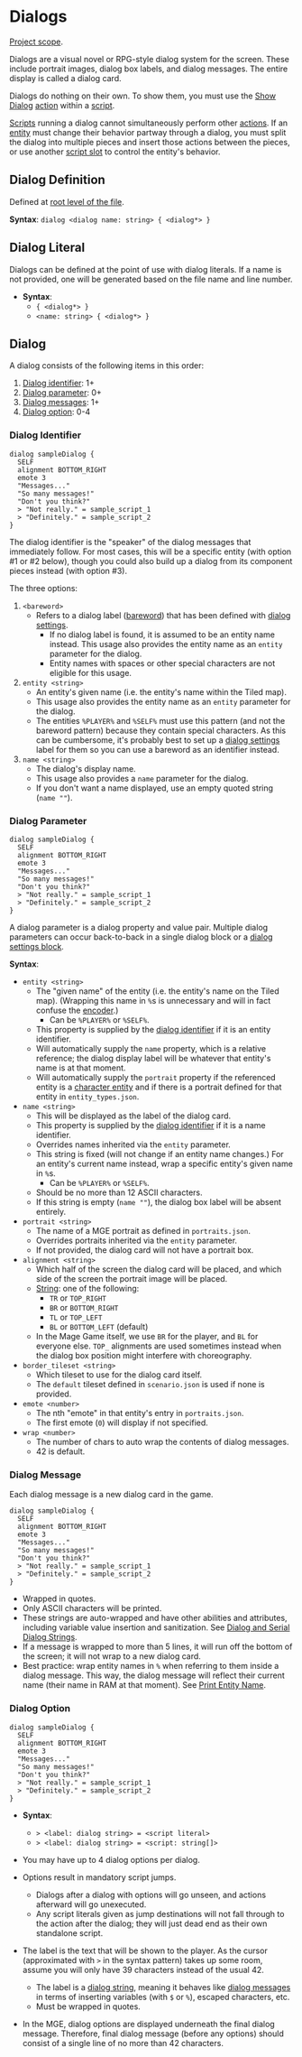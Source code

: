 # Dialogs

[Project scope](syntax_scopes#project-scope).

Dialogs are a visual novel or RPG-style dialog system for the screen. These include portrait images, dialog box labels, and dialog messages. The entire display is called a dialog card.

Dialogs do nothing on their own. To show them, you must use the [Show Dialog](actions#show-dialog) [action](actions) within a [script](scripts).

[Scripts](scripts) running a dialog cannot simultaneously perform other [actions](actions). If an [entity](entities) must change their behavior partway through a dialog, you must split the dialog into multiple pieces and insert those actions between the pieces, or use another [script slot](scripts#script-slots) to control the entity's behavior.

## Dialog Definition

Defined at [root level of the file](syntax_scopes#syntax-contexts).

**Syntax**: `dialog <dialog name: string> { <dialog*> }`

## Dialog Literal

Dialogs can be defined at the point of use with dialog literals. If a name is not provided, one will be generated based on the file name and line number.

- **Syntax**:
	- `{ <dialog*> }` 
	- `<name: string> { <dialog*> }`

## Dialog

A dialog consists of the following items in this order:

1. [Dialog identifier](#dialog-identifier): 1+
2. [Dialog parameter](#dialog-parameter): 0+
3. [Dialog messages](#dialog-message): 1+
4. [Dialog option](#dialog-option): 0-4

### Dialog Identifier

```mgs{2}
dialog sampleDialog {
  SELF
  alignment BOTTOM_RIGHT
  emote 3
  "Messages..."
  "So many messages!"
  "Don't you think?"
  > "Not really." = sample_script_1
  > "Definitely." = sample_script_2
}
```

The dialog identifier is the "speaker" of the dialog messages that immediately follow. For most cases, this will be a specific entity (with option #1 or #2 below), though you could also build up a dialog from its component pieces instead (with option #3).

The three options:

1. `<bareword>`
	- Refers to a dialog label ([bareword](primitive_types#bareword)) that has been defined with [dialog settings](dialog_and_serial_dialog_settings).
		- If no dialog label is found, it is assumed to be an entity name instead. This usage also provides the entity name as an `entity` parameter for the dialog.
		- Entity names with spaces or other special characters are not eligible for this usage.
2. `entity <string>`
	- An entity's given name (i.e. the entity's name within the Tiled map).
	- This usage also provides the entity name as an `entity` parameter for the dialog.
	- The entities `%PLAYER%` and `%SELF%` must use this pattern (and not the bareword pattern) because they contain special characters. As this can be cumbersome, it's probably best to set up a [dialog settings](dialog_and_serial_dialog_settings) label for them so you can use a bareword as an identifier instead.
3. `name <string>`
	- The dialog's display name.
	- This usage also provides a `name` parameter for the dialog.
	- If you don't want a name displayed, use an empty quoted string (`name ""`).

### Dialog Parameter

```mgs{3-4}
dialog sampleDialog {
  SELF
  alignment BOTTOM_RIGHT
  emote 3
  "Messages..."
  "So many messages!"
  "Don't you think?"
  > "Not really." = sample_script_1
  > "Definitely." = sample_script_2
}
```

A dialog parameter is a dialog property and value pair. Multiple dialog parameters can occur back-to-back in a single dialog block or a [dialog settings block](dialog_and_serial_dialog_settings).

**Syntax**:

- `entity <string>`
	- The "given name" of the entity (i.e. the entity's name on the Tiled map). (Wrapping this name in `%`s is unnecessary and will in fact confuse the [encoder](encoder).)
		- Can be `%PLAYER%` or `%SELF%`.
	- This property is supplied by the [dialog identifier](#dialog-identifier) if it is an entity identifier.
	- Will automatically supply the `name` property, which is a relative reference; the dialog display label will be whatever that entity's name is at that moment.
	- Will automatically supply the `portrait` property if the referenced entity is a [character entity](entity_types#character-entity) and if there is a portrait defined for that entity in `entity_types.json`.
- `name <string>`
	- This will be displayed as the label of the dialog card.
	- This property is supplied by the [dialog identifier](#dialog-identifier) if it is a name identifier.
	- Overrides names inherited via the `entity` parameter.
	- This string is fixed (will not change if an entity name changes.) For an entity's current name instead, wrap a specific entity's given name in `%`s.
		- Can be `%PLAYER%` or `%SELF%`.
	- Should be no more than 12 ASCII characters.
	- If this string is empty (`name ""`), the dialog box label will be absent entirely.
- `portrait <string>`
	- The name of a MGE portrait as defined in `portraits.json`.
	- Overrides portraits inherited via the `entity` parameter.
	- If not provided, the dialog card will not have a portrait box.
- `alignment <string>`
	- Which half of the screen the dialog card will be placed, and which side of the screen the portrait image will be placed.
	- [String](primitive_types#string): one of the following:
		- `TR` or `TOP_RIGHT`
		- `BR` or `BOTTOM_RIGHT`
		- `TL` or `TOP_LEFT`
		- `BL` or `BOTTOM_LEFT` (default)
	- In the Mage Game itself, we use `BR` for the player, and `BL` for everyone else. `TOP_` alignments are used sometimes instead when the dialog box position might interfere with choreography.
- `border_tileset <string>`
	- Which tileset to use for the dialog card itself.
	- The `default` tileset defined in `scenario.json` is used if none is provided.
- `emote <number>`
	- The nth "emote" in that entity's entry in `portraits.json`.
	- The first emote (`0`) will display if not specified.
- `wrap <number>`
	- The number of chars to auto wrap the contents of dialog messages.
	- 42 is default.

### Dialog Message

Each dialog message is a new dialog card in the game.

```mgs{5-7}
dialog sampleDialog {
  SELF
  alignment BOTTOM_RIGHT
  emote 3
  "Messages..."
  "So many messages!"
  "Don't you think?"
  > "Not really." = sample_script_1
  > "Definitely." = sample_script_2
}
```

- Wrapped in quotes.
- Only ASCII characters will be printed.
- These strings are auto-wrapped and have other abilities and attributes, including variable value insertion and sanitization. See [Dialog and Serial Dialog Strings](dialog_and_serial_dialog_strings).
- If a message is wrapped to more than 5 lines, it will run off the bottom of the screen; it will not wrap to a new dialog card.
- Best practice: wrap entity names in `%` when referring to them inside a dialog message. This way, the dialog message will reflect their current name (their name in RAM at that moment). See [Print Entity Name](dialog_and_serial_dialog_strings#print-entity-name).

### Dialog Option

```mgs{8-9}
dialog sampleDialog {
  SELF
  alignment BOTTOM_RIGHT
  emote 3
  "Messages..."
  "So many messages!"
  "Don't you think?"
  > "Not really." = sample_script_1
  > "Definitely." = sample_script_2
}
```

- **Syntax**:
	- `> <label: dialog string> = <script literal>`
	- `> <label: dialog string> = <script: string[]>`

- You may have up to 4 dialog options per dialog.
- Options result in mandatory script jumps.
	- Dialogs after a dialog with options will go unseen, and actions afterward will go unexecuted.
	- Any script literals given as jump destinations will not fall through to the action after the dialog; they will just dead end as their own standalone script.
- The label is the text that will be shown to the player. As the cursor (approximated with `>` in the syntax pattern) takes up some room, assume you will only have 39 characters instead of the usual 42.
	- The label is a [dialog string](dialog_and_serial_dialog_strings), meaning it behaves like [dialog messages](#dialog-message) in terms of inserting variables (with `$` or `%`), escaped characters, etc.
	- Must be wrapped in quotes.
- In the MGE, dialog options are displayed underneath the final dialog message. Therefore, final dialog message (before any options) should consist of a single line of no more than 42 characters.
